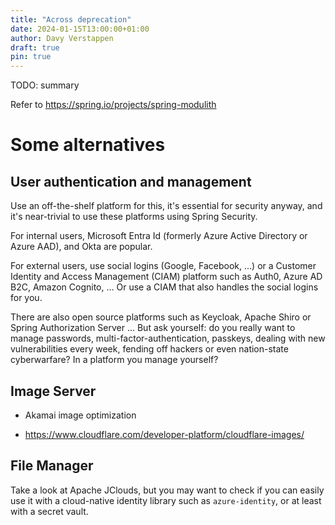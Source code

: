 ```yaml
---
title: "Across deprecation"
date: 2024-01-15T13:00:00+01:00
author: Davy Verstappen
draft: true
pin: true
---
```


TODO: summary

<!--more-->


<!--
See also: https://confluence.hosted-tools.com/display/AX/Across+Alternatives
-->

Refer to https://spring.io/projects/spring-modulith


# Some alternatives

## User authentication and management

Use an off-the-shelf platform for this, it's essential for security
anyway, and it's near-trivial to use these platforms using Spring
Security.

For internal users, Microsoft Entra Id (formerly Azure Active
Directory or Azure AAD), and Okta are popular.

For external users, use social logins (Google, Facebook, ...) or a
Customer Identity and Access Management (CIAM) platform such as Auth0,
Azure AD B2C, Amazon Cognito, ... Or use a CIAM that also handles the
social logins for you.

There are also open source platforms such as Keycloak, Apache Shiro or
Spring Authorization Server ... But ask yourself: do you really want
to manage passwords, multi-factor-authentication, passkeys, dealing
with new vulnerabilities every week, fending off hackers or even
nation-state cyberwarfare? In a platform you manage yourself?


## Image Server

- Akamai image optimization

- https://www.cloudflare.com/developer-platform/cloudflare-images/


## File Manager

Take a look at Apache JClouds, but you may want to check if you can
easily use it with a cloud-native identity library such as
`azure-identity`, or at least with a secret vault.

<!--
Maybe mention:
https://en.wikipedia.org/wiki/Law_of_the_handicap_of_a_head_start (first-mover disadvantage)
https://nl.wikipedia.org/wiki/Wet_van_de_remmende_voorsprong
-->

